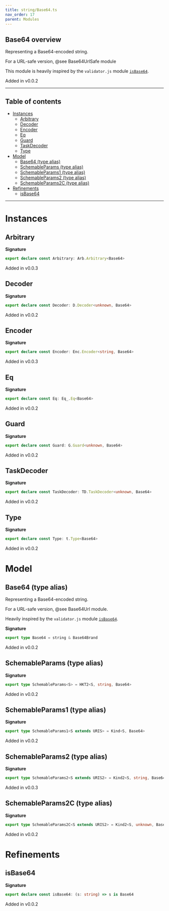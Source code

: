 ```yaml
---
title: string/Base64.ts
nav_order: 17
parent: Modules
---
```


## Base64 overview

Representing a Base64-encoded string.

For a URL-safe version, @see Base64UrlSafe module

This module is heavily inspired by the `validator.js` module
[`isBase64`](https://github.com/validatorjs/validator.js/blob/master/src/lib/isBase64.js).

Added in v0.0.2

---

<h2 class="text-delta">Table of contents</h2>

- [Instances](#instances)
  - [Arbitrary](#arbitrary)
  - [Decoder](#decoder)
  - [Encoder](#encoder)
  - [Eq](#eq)
  - [Guard](#guard)
  - [TaskDecoder](#taskdecoder)
  - [Type](#type)
- [Model](#model)
  - [Base64 (type alias)](#base64-type-alias)
  - [SchemableParams (type alias)](#schemableparams-type-alias)
  - [SchemableParams1 (type alias)](#schemableparams1-type-alias)
  - [SchemableParams2 (type alias)](#schemableparams2-type-alias)
  - [SchemableParams2C (type alias)](#schemableparams2c-type-alias)
- [Refinements](#refinements)
  - [isBase64](#isbase64)

---

# Instances

## Arbitrary

**Signature**

```ts
export declare const Arbitrary: Arb.Arbitrary<Base64>
```

Added in v0.0.3

## Decoder

**Signature**

```ts
export declare const Decoder: D.Decoder<unknown, Base64>
```

Added in v0.0.2

## Encoder

**Signature**

```ts
export declare const Encoder: Enc.Encoder<string, Base64>
```

Added in v0.0.3

## Eq

**Signature**

```ts
export declare const Eq: Eq_.Eq<Base64>
```

Added in v0.0.2

## Guard

**Signature**

```ts
export declare const Guard: G.Guard<unknown, Base64>
```

Added in v0.0.2

## TaskDecoder

**Signature**

```ts
export declare const TaskDecoder: TD.TaskDecoder<unknown, Base64>
```

Added in v0.0.2

## Type

**Signature**

```ts
export declare const Type: t.Type<Base64>
```

Added in v0.0.2

# Model

## Base64 (type alias)

Representing a Base64-encoded string.

For a URL-safe version, @see Base64Url module.

Heavily inspired by the `validator.js` module
[`isBase64`](https://github.com/validatorjs/validator.js/blob/master/src/lib/isBase64.js).

**Signature**

```ts
export type Base64 = string & Base64Brand
```

Added in v0.0.2

## SchemableParams (type alias)

**Signature**

```ts
export type SchemableParams<S> = HKT2<S, string, Base64>
```

Added in v0.0.2

## SchemableParams1 (type alias)

**Signature**

```ts
export type SchemableParams1<S extends URIS> = Kind<S, Base64>
```

Added in v0.0.2

## SchemableParams2 (type alias)

**Signature**

```ts
export type SchemableParams2<S extends URIS2> = Kind2<S, string, Base64>
```

Added in v0.0.3

## SchemableParams2C (type alias)

**Signature**

```ts
export type SchemableParams2C<S extends URIS2> = Kind2<S, unknown, Base64>
```

Added in v0.0.2

# Refinements

## isBase64

**Signature**

```ts
export declare const isBase64: (s: string) => s is Base64
```

Added in v0.0.2
